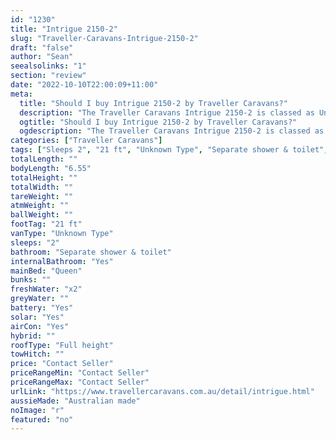 ```yaml
---
id: "1230"
title: "Intrigue 2150-2"
slug: "Traveller-Caravans-Intrigue-2150-2"
draft: "false"
author: "Sean"
seealsolinks: "1"
section: "review"
date: "2022-10-10T22:00:09+11:00"
meta:
  title: "Should I buy Intrigue 2150-2 by Traveller Caravans?"
  description: "The Traveller Caravans Intrigue 2150-2 is classed as Unknown Type, and sleeps 2 people. It is Australian made and comes in at 21 ft. It generally has Separate shower & toilet."
  ogtitle: "Should I buy Intrigue 2150-2 by Traveller Caravans?"
  ogdescription: "The Traveller Caravans Intrigue 2150-2 is classed as Unknown Type, and sleeps 2 people. It is Australian made and comes in at 21 ft. It generally has Separate shower & toilet."
categories: ["Traveller Caravans"]
tags: ["Sleeps 2", "21 ft", "Unknown Type", "Separate shower & toilet", "Full height", "Price Unknown"]
totalLength: ""
bodyLength: "6.55"
totalHeight: ""
totalWidth: ""
tareWeight: ""
atmWeight: ""
ballWeight: ""
footTag: "21 ft"
vanType: "Unknown Type"
sleeps: "2"
bathroom: "Separate shower & toilet"
internalBathroom: "Yes"
mainBed: "Queen"
bunks: ""
freshWater: "x2"
greyWater: ""
battery: "Yes"
solar: "Yes"
airCon: "Yes"
hybrid: ""
roofType: "Full height"
towHitch: ""
price: "Contact Seller"
priceRangeMin: "Contact Seller"
priceRangeMax: "Contact Seller"
urlLink: "https://www.travellercaravans.com.au/detail/intrigue.html"
aussieMade: "Australian made"
noImage: "r"
featured: "no"
---
```

